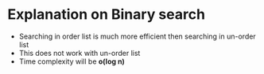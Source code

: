 # Explanation on Binary search
- Searching in order list is much more efficient then searching in un-order list
- This does not work with un-order list
- Time complexity will be **o(log n)**